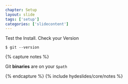```yaml
---
chapter: Setup
layout: slide
tags: ['setup']
categories: ['slidecontent']
---
```


Test the Install. Check your Version

	$ git --version


{% capture notes %}

Git __binaries__ are on your `$path`

{% endcapture %}
{% include hydeslides/core/notes %}